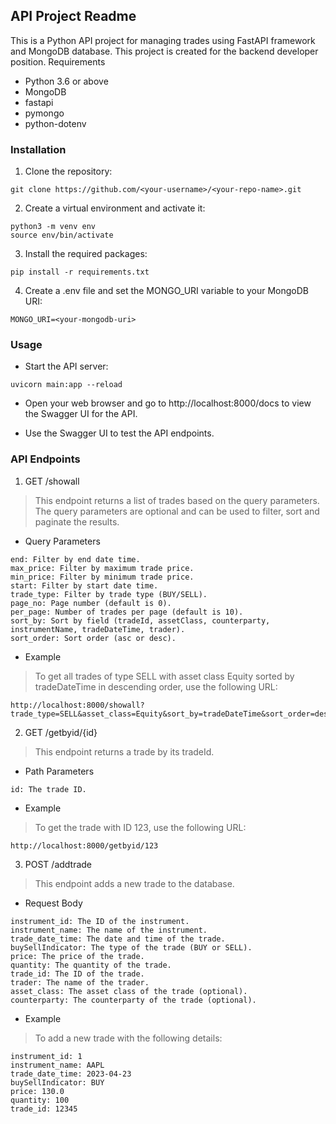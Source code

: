 ## API Project Readme

This is a Python API project for managing trades using FastAPI framework and MongoDB database. This project is created for the backend developer position.
Requirements

- Python 3.6 or above
- MongoDB
- fastapi
- pymongo
- python-dotenv

### Installation

1. Clone the repository:

```
git clone https://github.com/<your-username>/<your-repo-name>.git
```

2. Create a virtual environment and activate it:

```
python3 -m venv env
source env/bin/activate
```

3. Install the required packages:

```
pip install -r requirements.txt
```

4. Create a .env file and set the MONGO_URI variable to your MongoDB URI:

```
MONGO_URI=<your-mongodb-uri>
```

### Usage

- Start the API server:

```
uvicorn main:app --reload
```

- Open your web browser and go to http://localhost:8000/docs to view the Swagger UI for the API.

- Use the Swagger UI to test the API endpoints.

### API Endpoints
1. GET /showall

> This endpoint returns a list of trades based on the query parameters. The query parameters are optional and can be used to filter, sort and paginate the results.

- Query Parameters

```asset_class: Filter by asset class.
end: Filter by end date time.
max_price: Filter by maximum trade price.
min_price: Filter by minimum trade price.
start: Filter by start date time.
trade_type: Filter by trade type (BUY/SELL).
page_no: Page number (default is 0).
per_page: Number of trades per page (default is 10).
sort_by: Sort by field (tradeId, assetClass, counterparty, instrumentName, tradeDateTime, trader).
sort_order: Sort order (asc or desc).
```

- Example

> To get all trades of type SELL with asset class Equity sorted by tradeDateTime in descending order, use the following URL:

```
http://localhost:8000/showall?trade_type=SELL&asset_class=Equity&sort_by=tradeDateTime&sort_order=desc
```

2. GET /getbyid/{id}

> This endpoint returns a trade by its tradeId.

- Path Parameters
```
id: The trade ID.
```
- Example

> To get the trade with ID 123, use the following URL:

```
http://localhost:8000/getbyid/123
```

3. POST /addtrade

> This endpoint adds a new trade to the database.

- Request Body
```
instrument_id: The ID of the instrument.
instrument_name: The name of the instrument.
trade_date_time: The date and time of the trade.
buySellIndicator: The type of the trade (BUY or SELL).
price: The price of the trade.
quantity: The quantity of the trade.
trade_id: The ID of the trade.
trader: The name of the trader.
asset_class: The asset class of the trade (optional).
counterparty: The counterparty of the trade (optional).
```

- Example

> To add a new trade with the following details:

```
instrument_id: 1
instrument_name: AAPL
trade_date_time: 2023-04-23
buySellIndicator: BUY
price: 130.0
quantity: 100
trade_id: 12345
```